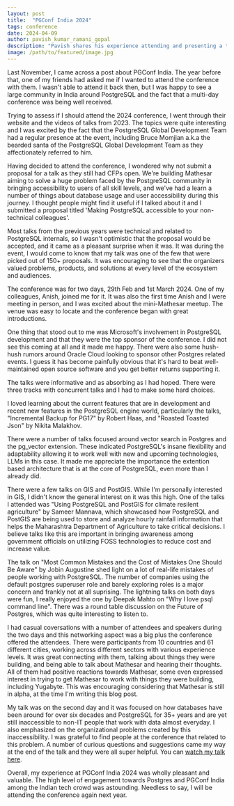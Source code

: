 ```yaml
---
layout: post
title:  "PGConf India 2024"
tags: conference
date: 2024-04-09
author: pavish_kumar_ramani_gopal
description: "Pavish shares his experience attending and presenting a talk at PGConf India 2024"
image: /path/to/featured/image.jpg
---
```


Last November, I came across a post about PGConf India. The year before that, one of my friends had asked me if I wanted to attend the conference with them. I wasn't able to attend it back then, but I was happy to see a large community in India around PostgreSQL and the fact that a multi-day conference was being well received.

Trying to assess if I should attend the 2024 conference, I went through their website and the videos of talks from 2023. The topics were quite interesting and I was excited by the fact that the PostgreSQL Global Development Team had a regular presence at the event, including Bruce Momjian a.k.a the bearded santa of the PostgreSQL Global Development Team as they affectionately referred to him.

Having decided to attend the conference, I wondered why not submit a proposal for a talk as they still had CFPs open. We're building Mathesar aiming to solve a huge problem faced by the PostgreSQL community in bringing accessibility to users of all skill levels, and we've had a learn a number of things about database usage and user accessibility during this journey. I thought people might find it useful if I talked about it and I submitted a proposal titled 'Making PostgreSQL accessible to your non-technical colleagues'. 

Most talks from the previous years were technical and related to PostgreSQL internals, so I wasn't optimistic that the proposal would be accepted, and it came as a pleasant surprise when it was. It was during the event, I would come to know that my talk was one of the few that were picked out of 150+ proposals. It was encouraging to see that the organizers valued problems, products, and solutions at every level of the ecosystem and audiences.

The conference was for two days, 29th Feb and 1st March 2024. One of my colleagues, Anish, joined me for it. It was also the first time Anish and I were meeting in person, and I was excited about the mini-Mathesar meetup. The venue was easy to locate and the conference began with great introductions.

One thing that stood out to me was Microsoft's involvement in PostgreSQL development and that they were the top sponsor of the conference. I did not see this coming at all and it made me happy. There were also some hush-hush rumors around Oracle Cloud looking to sponsor other Postgres related events. I guess it has become painfully obvious that it's hard to beat well-maintained open source software and you get better returns supporting it.

The talks were informative and as absorbing as I had hoped. There were three tracks with concurrent talks and I had to make some hard choices.

I loved learning about the current features that are in development and recent new features in the PostgreSQL engine world, particularly the talks, "Incremental Backup for PG17" by Robert Haas, and "Roasted Toasted Json" by Nikita Malakhov.

There were a number of talks focused around vector search in Postgres and the pg_vector extension. These indicated PostgreSQL's insane flexibility and adaptability allowing it to work well with new and upcoming technologies, LLMs in this case. It made me appreciate the importance the extention based architecture that is at the core of PostgreSQL, even more than I already did.

There were a few talks on GIS and PostGIS. While I'm personally interested in GIS, I didn't know the general interest on it was this high. One of the talks I attended was "Using PostgreSQL and PostGIS for climate resilent agriculture" by Sameer Mannava, which showcased how PostgreSQL and PostGIS are being used to store and analyze hourly rainfall information that helps the Maharashtra Department of Agriculture to take critical decisions. I believe talks like this are important in bringing awareness among government officials on utilizing FOSS technologies to reduce cost and increase value.

The talk on "Most Common Mistakes and the Cost of Mistakes One Should Be Aware" by Jobin Augustine shed light on a lot of real-life mistakes of people working with PostgreSQL. The number of companies using the default postgres superuser role and barely exploring roles is a major concern and frankly not at all suprising. The lightning talks on both days were fun, I really enjoyed the one by Deepak Mahto on "Why I love psql command line". There was a round table discussion on the Future of Postgres, which was quite interesting to listen to.

I had casual coversations with a number of attendees and speakers during the two days and this networking aspect was a big plus the conference offered the attendees. There were participants from 10 countries and 61 different cities, working across different sectors with various experience levels. It was great connecting with them, talking about things they were building, and being able to talk about Mathesar and hearing their thoughts. All of them had positive reactions towards Mathesar, some even expressed interest in trying to get Mathesar to work with things they were building, including Yugabyte. This was encouraging considering that Mathesar is still in alpha, at the time I'm writing this blog post.

My talk was on the second day and it was focused on how databases have been around for over six decades and PostgreSQL for 35+ years and are yet still inaccessible to non-IT people that work with data almost everyday. I also emphasized on the organizational problems created by this inaccessibility. I was grateful to find people at the conference that related to this problem. A number of curious questions and suggestions came my way at the end of the talk and they were all super helpful. You can [watch my talk here](https://pgconf.in/conferences/pgconfin2024/program/proposals/613). 

Overall, my experience at PGConf India 2024 was wholly pleasant and valuable. The high level of engagement towards Postgres and PGConf India among the Indian tech crowd was astounding. Needless to say, I will be attending the conference again next year.
